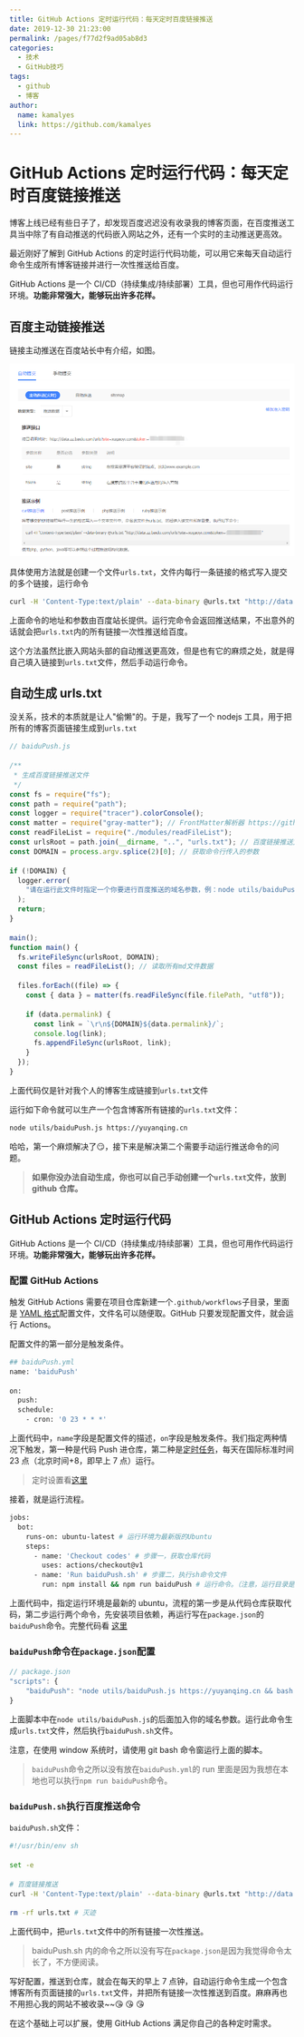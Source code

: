 ```yaml
---
title: GitHub Actions 定时运行代码：每天定时百度链接推送
date: 2019-12-30 21:23:00
permalink: /pages/f77d2f9ad05ab8d3
categories:
  - 技术
  - GitHub技巧
tags:
  - github
  - 博客
author:
  name: kamalyes
  link: https://github.com/kamalyes
---
```


# GitHub Actions 定时运行代码：每天定时百度链接推送

博客上线已经有些日子了，却发现百度迟迟没有收录我的博客页面，在百度推送工具当中除了有自动推送的代码嵌入网站之外，还有一个实时的主动推送更高效。

最近刚好了解到 GitHub Actions 的定时运行代码功能，可以用它来每天自动运行命令生成所有博客链接并进行一次性推送给百度。

GitHub Actions 是一个 CI/CD（持续集成/持续部署）工具，但也可用作代码运行环境。**功能非常强大，能够玩出许多花样。**

<!-- more -->

## 百度主动链接推送

链接主动推送在百度站长中有介绍，如图。

![主动提交](https://raw.githubusercontent.com/kamalyes/image-bed/master/col/other/2b6735d8c64447d3b1589bea13dd5e53.png)

具体使用方法就是创建一个文件`urls.txt`，文件内每行一条链接的格式写入提交的多个链接，运行命令

```sh
curl -H 'Content-Type:text/plain' --data-binary @urls.txt "http://data.zz.baidu.com/urls?site=yuyanqing.cn&token=T5PEAzhG*****"
```

上面命令的地址和参数由百度站长提供。运行完命令会返回推送结果，不出意外的话就会把`urls.txt`内的所有链接一次性推送给百度。

这个方法虽然比嵌入网站头部的自动推送更高效，但是也有它的麻烦之处，就是得自己填入链接到`urls.txt`文件，然后手动运行命令。

## 自动生成 urls.txt

没关系，技术的本质就是让人"偷懒"的。于是，我写了一个 nodejs 工具，用于把所有的博客页面链接生成到`urls.txt`

```js
// baiduPush.js

/**
 * 生成百度链接推送文件
 */
const fs = require("fs");
const path = require("path");
const logger = require("tracer").colorConsole();
const matter = require("gray-matter"); // FrontMatter解析器 https://github.com/jonschlinkert/gray-matter
const readFileList = require("./modules/readFileList");
const urlsRoot = path.join(__dirname, "..", "urls.txt"); // 百度链接推送文件
const DOMAIN = process.argv.splice(2)[0]; // 获取命令行传入的参数

if (!DOMAIN) {
  logger.error(
    "请在运行此文件时指定一个你要进行百度推送的域名参数，例：node utils/baiduPush.js https://yuyanqing.cn"
  );
  return;
}

main();
function main() {
  fs.writeFileSync(urlsRoot, DOMAIN);
  const files = readFileList(); // 读取所有md文件数据

  files.forEach((file) => {
    const { data } = matter(fs.readFileSync(file.filePath, "utf8"));

    if (data.permalink) {
      const link = `\r\n${DOMAIN}${data.permalink}/`;
      console.log(link);
      fs.appendFileSync(urlsRoot, link);
    }
  });
}
```

上面代码仅是针对我个人的博客生成链接到`urls.txt`文件

运行如下命令就可以生产一个包含博客所有链接的`urls.txt`文件：

```sh
node utils/baiduPush.js https://yuyanqing.cn
```

哈哈，第一个麻烦解决了:smirk:，接下来是解决第二个需要手动运行推送命令的问题。

> **如果你没办法自动生成，你也可以自己手动创建一个`urls.txt`文件，放到 github 仓库。**

## GitHub Actions 定时运行代码

GitHub Actions 是一个 CI/CD（持续集成/持续部署）工具，但也可用作代码运行环境。**功能非常强大，能够玩出许多花样。**

### 配置 GitHub Actions

触发 GitHub Actions 需要在项目仓库新建一个`.github/workflows`子目录，里面是 [YAML 格式](#)配置文件，文件名可以随便取。GitHub 只要发现配置文件，就会运行 Actions。

配置文件的第一部分是触发条件。

```sh
## baiduPush.yml
name: 'baiduPush'

on:
  push:
  schedule:
    - cron: '0 23 * * *'
```

上面代码中，`name`字段是配置文件的描述，`on`字段是触发条件。我们指定两种情况下触发，第一种是代码 Push 进仓库，第二种是[定时任务](https://help.github.com/en/actions/automating-your-workflow-with-github-actions/events-that-trigger-workflows#scheduled-events-schedule)，每天在国际标准时间 23 点（北京时间+8，即早上 7 点）运行。

> 定时设置看[这里](https://help.github.com/en/actions/automating-your-workflow-with-github-actions/events-that-trigger-workflows#scheduled-events-schedule)

接着，就是运行流程。

```sh
jobs:
  bot:
    runs-on: ubuntu-latest # 运行环境为最新版的Ubuntu
    steps:
      - name: 'Checkout codes' # 步骤一，获取仓库代码
        uses: actions/checkout@v1
      - name: 'Run baiduPush.sh' # 步骤二，执行sh命令文件
        run: npm install && npm run baiduPush # 运行命令。（注意，运行目录是仓库根目录）
```

上面代码中，指定运行环境是最新的 ubuntu，流程的第一步是从代码仓库获取代码，第二步运行两个命令，先安装项目依赖，再运行写在`package.json`的`baiduPush`命令。完整代码看 [这里](https://github.com/kamalyes/kamalyes.github.io/blob/main/.github/workflows/baiduPush.yml)

### `baiduPush`命令在`package.json`配置

```js
// package.json
"scripts": {
	"baiduPush": "node utils/baiduPush.js https://yuyanqing.cn && bash baiduPush.sh"
}
```

上面脚本中在`node utils/baiduPush.js`的后面加入你的域名参数。运行此命令生成`urls.txt`文件，然后执行`baiduPush.sh`文件。

注意，在使用 window 系统时，请使用 git bash 命令窗运行上面的脚本。

> `baiduPush`命令之所以没有放在`baiduPush.yml`的 run 里面是因为我想在本地也可以执行`npm run baiduPush`命令。

### `baiduPush.sh`执行百度推送命令

`baiduPush.sh`文件：

```sh
#!/usr/bin/env sh

set -e

# 百度链接推送
curl -H 'Content-Type:text/plain' --data-binary @urls.txt "http://data.zz.baidu.com/urls?site=https://yuyanqing.cn&token=T5PEAzhGa*****"

rm -rf urls.txt # 灭迹
```

上面代码中，把`urls.txt`文件中的所有链接一次性推送。

> baiduPush.sh 内的命令之所以没有写在`package.json`是因为我觉得命令太长了，不方便阅读。

写好配置，推送到仓库，就会在每天的早上 7 点钟，自动运行命令生成一个包含博客所有页面链接的`urls.txt`文件，并把所有链接一次性推送到百度。麻麻再也不用担心我的网站不被收录~~:kissing_heart: :kissing_heart: :kissing_heart:

在这个基础上可以扩展，使用 GitHub Actions 满足你自己的各种定时需求。
